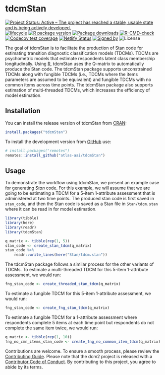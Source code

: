 
<!-- README.md is generated from README.Rmd. Please edit that file -->

# tdcmStan

<!-- badges: start -->

[![Project Status: Active – The project has reached a stable, usable
state and is being actively
developed.](https://www.repostatus.org/badges/latest/active.svg)](https://www.repostatus.org/#active)
[![lifecycle](https://img.shields.io/badge/lifecycle-stable-brightgreen.svg)](https://lifecycle.r-lib.org/articles/stages.html)
[![R package
version](https://www.r-pkg.org/badges/version/tdcmStan)](https://cran.r-project.org/package=tdcmStan)
[![Package
downloads](https://cranlogs.r-pkg.org/badges/grand-total/tdcmStan)](https://cran.r-project.org/package=tdcmStan)
[![R-CMD-check](https://github.com/atlas-aai/tdcmStan/workflows/R-CMD-check/badge.svg)](https://github.com/atlas-aai/tdcmStan/actions)</br>
[![Codecov test
coverage](https://codecov.io/gh/atlas-aai/tdcmStan/branch/main/graph/badge.svg)](https://app.codecov.io/gh/atlas-aai/tdcmStan?branch=main)
[![Netlify
Status](https://api.netlify.com/api/v1/badges/b82caf01-0611-4f8b-bbca-5b89b5a80791/deploy-status)](https://app.netlify.com/sites/tdcmStan/deploys)
[![Signed
by](https://img.shields.io/badge/Keybase-Verified-brightgreen.svg)](https://keybase.io/jeffreychoover)
![License](https://img.shields.io/badge/License-GPL_v3-blue.svg)
<!-- badges: end -->

The goal of tdcmStan is to facilitate the production of Stan code for
estimating transition diagnostic classification models (TDCMs). TDCMs
are psychometric models that estimate respondents latent class
membership longitudinally. Using [R](https://www.r-project.org/),
tdcmStan uses the Q-matrix to automatically produce the Stan code. The
tdcmStan package supports unconstrained TDCMs along with fungible TDCMs
(i.e., TDCMs where the items parameters are assumed to be equivalent)
and fungible TDCMs with no common items across time points. The tdcmStan
package also supports estimation of multi-threaded TDCMs, which
increases the efficiency of model estimation.

## Installation

You can install the release version of tdcmStan from
[CRAN](https://cran.r-project.org/):

``` r
install.packages("tdcmStan")
```

To install the development version from [GitHub](https://github.com/)
use:

``` r
# install.packages("remotes")
remotes::install_github("atlas-aai/tdcmStan")
```

## Usage

To demonstrate the workflow using tdcmStan, we present an example case
for generating *Stan* code. For this example, we will assume that we are
going to be estimating a TDCM for a 5-item 1-attribute assessment that
is administered at two time points. The produced stan code is first
saved in `stan_code`, and then the Stan code is saved as a Stan file in
`Stan/tdcm.stan` where it can be read in for model estimation.

``` r
library(tibble)
library(here)
library(readr)
library(tdcmStan)

q_matrix <- tibble(rep(1, 5))
stan_code <- create_stan_tdcm(q_matrix)
stan_code %>%
    readr::write_lines(here("Stan/tdcm.stan"))
```

The tdcmStan package follows a similar process for the other variants of
TDCMs. To estimate a multi-threaded TDCM for this 5-item 1-attribute
assessment, we would run:

``` r
fng_stan_code <- create_threaded_stan_tdcm(q_matrix)
```

To estimate a fungible TDCM for this 5-item 1-attribute assessment, we
would run:

``` r
fng_stan_code <- create_fng_stan_tdcm(q_matrix)
```

To estimate a fungible TDCM for a 1-attribute assessment where
respondents complete 5 items at each time point but respondents do not
complete the same item twice, we would run:

``` r
q_matrix <- tibble(rep(1, 10))
fng_no_cmn_items_stan_code <- create_fng_no_common_item_tdcm(q_matrix)
```

Contributions are welcome. To ensure a smooth process, please review the
[Contributing Guide](https://dcm2.info/dev/CONTRIBUTING.html). Please
note that the dcm2 project is released with a [Contributor Code of
Conduct](https://dcm2.info/CODE_OF_CONDUCT.html). By contributing to
this project, you agree to abide by its terms.
